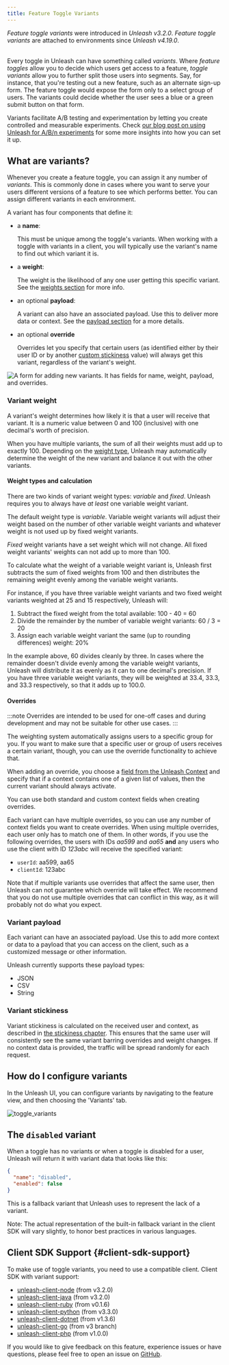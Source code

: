 ```yaml
---
title: Feature Toggle Variants
---
```

<div class="alert alert--info" role="alert">
  <em>Feature toggle variants</em> were introduced in <em>Unleash v3.2.0</em>.
  <em>Feature toggle variants</em> are attached to environments since <em>Unleash v4.19.0</em>.
</div>
<br/>

Every toggle in Unleash can have something called _variants_. Where _feature toggles_ allow you to decide which users get access to a feature, _toggle variants_ allow you to further split those users into segments. Say, for instance, that you're testing out a new feature, such as an alternate sign-up form. The feature toggle would expose the form only to a select group of users. The variants could decide whether the user sees a blue or a green submit button on that form.

Variants facilitate A/B testing and experimentation by letting you create controlled and measurable experiments. Check [our blog post on using Unleash for A/B/n experiments](https://www.getunleash.io/blog/a-b-n-experiments-in-3-simple-steps) for some more insights into how you can set it up.

## What are variants?

Whenever you create a feature toggle, you can assign it any number of _variants_. This is commonly done in cases where you want to serve your users different versions of a feature to see which performs better. You can assign different variants in each environment.

A variant has four components that define it:
- a **name**:

    This must be unique among the toggle's variants. When working with a toggle with variants in a client, you will typically use the variant's name to find out which variant it is.

- a **weight**:

    The weight is the likelihood of any one user getting this specific variant. See the [weights section](#variant-weight) for more info.

- an optional **payload**:

    A variant can also have an associated payload. Use this to deliver more data or context. See the [payload section](#variant-payload) for a more details.


- an optional **override**

    Overrides let you specify that certain users (as identified either by their user ID or by another [custom stickiness](./stickiness.md) value) will always get this variant, regardless of the variant's weight.

![A form for adding new variants. It has fields for name, weight, payload, and overrides.](/img/variant-creation-form.png 'Creating a new toggle variant')

### Variant weight

A variant's weight determines how likely it is that a user will receive that variant. It is a numeric value between 0 and 100 (inclusive) with one decimal's worth of precision.

When you have multiple variants, the sum of all their weights must add up to exactly 100. Depending on the [weight type](#weight-types), Unleash may automatically determine the weight of the new variant and balance it out with the other variants.

#### Weight types and calculation

There are two kinds of variant weight types: _variable_ and _fixed_. Unleash requires you to always have _at least_ one variable weight variant.

The default weight type is _variable_. Variable weight variants will adjust their weight based on the number of other variable weight variants and whatever weight is not used up by fixed weight variants.

_Fixed_ weight variants have a set weight which will not change. All fixed weight variants' weights can not add up to more than 100.

To calculate what the weight of a variable weight variant is, Unleash first subtracts the sum of fixed weights from 100 and then distributes the remaining weight evenly among the variable weight variants.

For instance, if you have three variable weight variants and two fixed weight variants weighted at 25 and 15 respectively, Unleash will:
1. Subtract the fixed weight from the total available: 100 - 40 = 60
2. Divide the remainder by the number of variable weight variants: 60 / 3 = 20
3. Assign each variable weight variant the same (up to rounding differences) weight: 20%

In the example above, 60 divides cleanly by three. In cases where the remainder doesn't divide evenly among the variable weight variants, Unleash will distribute it as evenly as it can to one decimal's precision. If you have three variable weight variants, they will be weighted at 33.4, 33.3, and 33.3 respectively, so that it adds up to 100.0.

#### Overrides

:::note
Overrides are intended to be used for one-off cases and during development and may not be suitable for other use cases.
:::

The weighting system automatically assigns users to a specific group for you. If you want to make sure that a specific user or group of users receives a certain variant, though, you can use the override functionality to achieve that.

When adding an override, you choose a [field from the Unleash Context](../reference/unleash-context) and specify that if a context contains one of a given list of values, then the current variant should always activate.

You can use both standard and custom context fields when creating overrides.

Each variant can have multiple overrides, so you can use any number of context fields you want to create overrides. When using multiple overrides, each user only has to match one of them. In other words, if you use the following overrides, the users with IDs *aa599* and *aa65* **and** any users who use the client with ID _123abc_ will receive the specified variant:
- `userId`: aa599, aa65
- `clientId`: 123abc


Note that if multiple variants use overrides that affect the same user, then Unleash can not guarantee which override will take effect. We recommend that you do not use multiple overrides that can conflict in this way, as it will probably not do what you expect.

### Variant payload

Each variant can have an associated payload. Use this to add more context or data to a payload that you can access on the client, such as a customized message or other information.

Unleash currently supports these payload types:

- JSON
- CSV
- String

### Variant stickiness

Variant stickiness is calculated on the received user and context, as described in [the stickiness chapter](./stickiness.md). This ensures that the same user will consistently see the same variant barring overrides and weight changes. If no context data is provided, the traffic will be spread randomly for each request.


## How do I configure variants

In the Unleash UI, you can configure variants by navigating to the feature view, and then choosing the 'Variants' tab.

![toggle_variants](/img/variants.png 'Feature Toggle Variants')

## The `disabled` variant

When a toggle has no variants or when a toggle is disabled for a user, Unleash will return it with variant data that looks like this:

```json
{
  "name": "disabled",
  "enabled": false
}
```

This is a fallback variant that Unleash uses to represent the lack of a variant.

Note: The actual representation of the built-in fallback variant in the client SDK will vary slightly, to honor best practices in various languages.

## Client SDK Support {#client-sdk-support}

To make use of toggle variants, you need to use a compatible client. Client SDK with variant support:

- [unleash-client-node](https://github.com/Unleash/unleash-client-node) (from v3.2.0)
- [unleash-client-java](https://github.com/Unleash/unleash-client-java) (from v3.2.0)
- [unleash-client-ruby](https://github.com/Unleash/unleash-client-ruby) (from v0.1.6)
- [unleash-client-python](https://github.com/Unleash/unleash-client-python) (from v3.3.0)
- [unleash-client-dotnet](https://github.com/Unleash/unleash-client-dotnet) (from v1.3.6)
- [unleash-client-go](https://github.com/Unleash/unleash-client-go) (from v3 branch)
- [unleash-client-php](https://github.com/Unleash/unleash-client-php) (from v1.0.0)

If you would like to give feedback on this feature, experience issues or have questions, please feel free to open an issue on [GitHub](https://github.com/Unleash/unleash/).
